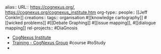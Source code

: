alias::
URL:: https://cognexus.org/, https://cognexus.org/cognexus_institute.htm
org-type::
people:: [[Jeff Conklin]] 
creations:: 
tags:: organisation #[[knowledge cartography]] #[[wicked problems]] #[[Debate Graphing]] #[[issue mapping]], #[[dialogue mapping]]
rel-projects:: #DiaGnosis 


- [CogNexus Institute](https://cognexus.org/cognexus_institute.htm)
- [Training - CogNexus Group](https://cognexusgroup.com/what-we-offer/training/) #course #toStudy
-